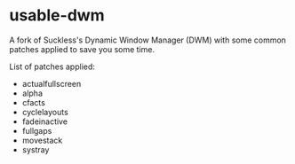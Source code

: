 # usable-dwm
A fork of Suckless's Dynamic Window Manager (DWM) with some common patches applied to save you some time.

List of patches applied:

* actualfullscreen
* alpha
* cfacts
* cyclelayouts
* fadeinactive
* fullgaps
* movestack
* systray
